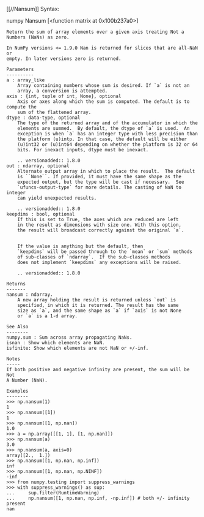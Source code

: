 [[//Nansum]]
Syntax:

  numpy Nansum [<function matrix at 0x100b237a0>]


    Return the sum of array elements over a given axis treating Not a
    Numbers (NaNs) as zero.

    In NumPy versions <= 1.9.0 Nan is returned for slices that are all-NaN or
    empty. In later versions zero is returned.

    Parameters
    ----------
    a : array_like
        Array containing numbers whose sum is desired. If `a` is not an
        array, a conversion is attempted.
    axis : {int, tuple of int, None}, optional
        Axis or axes along which the sum is computed. The default is to compute the
        sum of the flattened array.
    dtype : data-type, optional
        The type of the returned array and of the accumulator in which the
        elements are summed.  By default, the dtype of `a` is used.  An
        exception is when `a` has an integer type with less precision than
        the platform (u)intp. In that case, the default will be either
        (u)int32 or (u)int64 depending on whether the platform is 32 or 64
        bits. For inexact inputs, dtype must be inexact.

        .. versionadded:: 1.8.0
    out : ndarray, optional
        Alternate output array in which to place the result.  The default
        is ``None``. If provided, it must have the same shape as the
        expected output, but the type will be cast if necessary.  See
        `ufuncs-output-type` for more details. The casting of NaN to integer
        can yield unexpected results.

        .. versionadded:: 1.8.0
    keepdims : bool, optional
        If this is set to True, the axes which are reduced are left
        in the result as dimensions with size one. With this option,
        the result will broadcast correctly against the original `a`.


        If the value is anything but the default, then
        `keepdims` will be passed through to the `mean` or `sum` methods
        of sub-classes of `ndarray`.  If the sub-classes methods
        does not implement `keepdims` any exceptions will be raised.

        .. versionadded:: 1.8.0

    Returns
    -------
    nansum : ndarray.
        A new array holding the result is returned unless `out` is
        specified, in which it is returned. The result has the same
        size as `a`, and the same shape as `a` if `axis` is not None
        or `a` is a 1-d array.

    See Also
    --------
    numpy.sum : Sum across array propagating NaNs.
    isnan : Show which elements are NaN.
    isfinite: Show which elements are not NaN or +/-inf.

    Notes
    -----
    If both positive and negative infinity are present, the sum will be Not
    A Number (NaN).

    Examples
    --------
    >>> np.nansum(1)
    1
    >>> np.nansum([1])
    1
    >>> np.nansum([1, np.nan])
    1.0
    >>> a = np.array([[1, 1], [1, np.nan]])
    >>> np.nansum(a)
    3.0
    >>> np.nansum(a, axis=0)
    array([2.,  1.])
    >>> np.nansum([1, np.nan, np.inf])
    inf
    >>> np.nansum([1, np.nan, np.NINF])
    -inf
    >>> from numpy.testing import suppress_warnings
    >>> with suppress_warnings() as sup:
    ...     sup.filter(RuntimeWarning)
    ...     np.nansum([1, np.nan, np.inf, -np.inf]) # both +/- infinity present
    nan

    